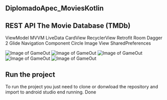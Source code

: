 ## DiplomadoApec_MoviesKotlin
## REST API The Movie Database (TMDb)
ViewModel
MVVM
LiveData
CardView
RecyclerView
Retrofit
Room
Dagger 2
Glide
Navigation Component
Circle Image View
SharedPreferences

![Image of GameOut](https://github.com/BernardinoReyes/Diplomado_Peliculas_kotlin/blob/master/ss/Screenshot_20191201-081652_Movie%20Billboards.jpg)
![Image of GameOut](https://github.com/BernardinoReyes/Diplomado_Peliculas_kotlin/blob/master/ss/Screenshot_20191201-081710_Movie%20Billboards.jpg)
![Image of GameOut](https://github.com/BernardinoReyes/Diplomado_Peliculas_kotlin/blob/master/ss/Screenshot_20191201-081720_Movie%20Billboards.jpg)
![Image of GameOut](https://github.com/BernardinoReyes/Diplomado_Peliculas_kotlin/blob/master/ss/Screenshot_20191201-081744_Movie%20Billboards.jpg)
![Image of GameOut](https://github.com/BernardinoReyes/Diplomado_Peliculas_kotlin/blob/master/ss/Screenshot_20191201-081759_Movie%20Billboards.jpg)

## Run the project

To run the project you just need to clone or donwload the repository and import to android studio end running. Done
